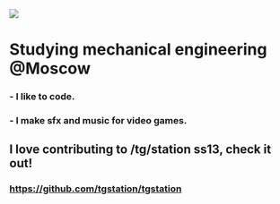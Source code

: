 <a href="https://github.com/anuraghazra/github-readme-stats">
<img src="https://github-readme-stats.vercel.app/api?username=sadboysuss&theme=calm&show_icons=true&include_all_commits=false&count_private=true&hide_rank=true&hide=stars&show=reviews">
</a>

# Studying mechanical engineering @Moscow

### - I like to code.
### - I make sfx and music for video games.

## I love contributing to /tg/station ss13, check it out!
### https://github.com/tgstation/tgstation
